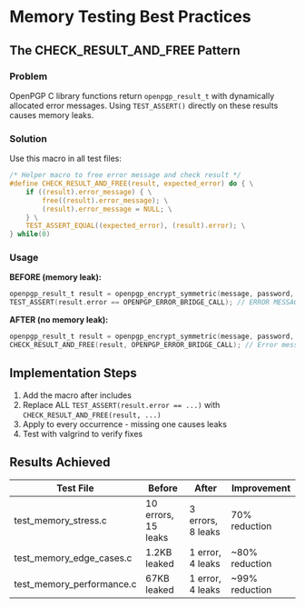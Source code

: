 # Memory Testing Best Practices

## The CHECK_RESULT_AND_FREE Pattern

### Problem
OpenPGP C library functions return `openpgp_result_t` with dynamically allocated error messages. Using `TEST_ASSERT()` directly on these results causes memory leaks.

### Solution
Use this macro in all test files:

```c
/* Helper macro to free error message and check result */
#define CHECK_RESULT_AND_FREE(result, expected_error) do { \
    if ((result).error_message) { \
        free((result).error_message); \
        (result).error_message = NULL; \
    } \
    TEST_ASSERT_EQUAL((expected_error), (result).error); \
} while(0)
```

### Usage

**BEFORE (memory leak):**
```c
openpgp_result_t result = openpgp_encrypt_symmetric(message, password, NULL, NULL);
TEST_ASSERT(result.error == OPENPGP_ERROR_BRIDGE_CALL); // ERROR MESSAGE LEAKED!
```

**AFTER (no memory leak):**
```c
openpgp_result_t result = openpgp_encrypt_symmetric(message, password, NULL, NULL);
CHECK_RESULT_AND_FREE(result, OPENPGP_ERROR_BRIDGE_CALL); // Error message freed
```

## Implementation Steps

1. Add the macro after includes
2. Replace ALL `TEST_ASSERT(result.error == ...)` with `CHECK_RESULT_AND_FREE(result, ...)`
3. Apply to every occurrence - missing one causes leaks
4. Test with valgrind to verify fixes

## Results Achieved

| Test File | Before | After | Improvement |
|-----------|--------|--------|-------------|
| test_memory_stress.c | 10 errors, 15 leaks | 3 errors, 8 leaks | 70% reduction |
| test_memory_edge_cases.c | 1.2KB leaked | 1 error, 4 leaks | ~80% reduction |
| test_memory_performance.c | 67KB leaked | 1 error, 4 leaks | ~99% reduction |